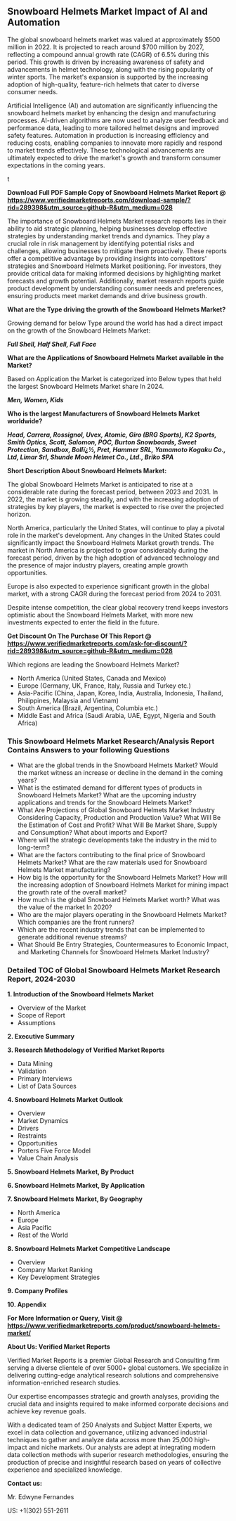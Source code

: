 <h2>Snowboard Helmets Market Impact of AI and Automation</h2><p>The global snowboard helmets market was valued at approximately $500 million in 2022. It is projected to reach around $700 million by 2027, reflecting a compound annual growth rate (CAGR) of 6.5% during this period. This growth is driven by increasing awareness of safety and advancements in helmet technology, along with the rising popularity of winter sports. The market's expansion is supported by the increasing adoption of high-quality, feature-rich helmets that cater to diverse consumer needs.</p><p>Artificial Intelligence (AI) and automation are significantly influencing the snowboard helmets market by enhancing the design and manufacturing processes. AI-driven algorithms are now used to analyze user feedback and performance data, leading to more tailored helmet designs and improved safety features. Automation in production is increasing efficiency and reducing costs, enabling companies to innovate more rapidly and respond to market trends effectively. These technological advancements are ultimately expected to drive the market's growth and transform consumer expectations in the coming years.</p>t</p><p id="" class=""><strong>Download Full PDF Sample Copy of Snowboard Helmets Market Report @ <a href="https://www.verifiedmarketreports.com/download-sample/?rid=289398&utm_source=github-R&utm_medium=028" target="_blank">https://www.verifiedmarketreports.com/download-sample/?rid=289398&utm_source=github-R&utm_medium=028</a></strong></p><p>The importance of&nbsp;Snowboard Helmets Market research reports lies in their ability to aid strategic planning, helping businesses develop effective strategies by understanding market trends and dynamics. They play a crucial role in risk management by identifying potential risks and challenges, allowing businesses to mitigate them proactively. These reports offer a competitive advantage by providing insights into competitors' strategies and Snowboard Helmets Market positioning. For investors, they provide critical data for making informed decisions by highlighting market forecasts and growth potential. Additionally, market research reports guide product development by understanding consumer needs and preferences, ensuring products meet market demands and drive business growth.</p><p><strong>What are the&nbsp;Type driving the growth of the Snowboard Helmets Market?</strong></p><p id="" class="">Growing demand for below Type around the world has had a direct impact on the growth of the Snowboard Helmets Market:</p><em><strong>Full Shell, Half Shell, Full Face</strong></em></p><strong>What are the&nbsp;Applications&nbsp;of Snowboard Helmets Market available in the Market?</strong></p><p id="" class="">Based on Application the Market is categorized into Below types that held the largest Snowboard Helmets Market share In 2024.</p><em><strong>Men, Women, Kids</strong></em></p><strong>Who is the largest Manufacturers of Snowboard Helmets Market worldwide?</strong></p><p><em><strong>Head, Carrera, Rossignol, Uvex, Atomic, Giro (BRG Sports), K2 Sports, Smith Optics, Scott, Salomon, POC, Burton Snowboards, Sweet Protection, Sandbox, Bollï¿½, Pret, Hammer SRL, Yamamoto Kogaku Co., Ltd, Limar Srl, Shunde Moon Helmet Co., Ltd., Briko SPA</strong></em></p><p id="" class=""><strong>Short Description About Snowboard Helmets Market:</strong></p><p>The global Snowboard Helmets Market is anticipated to rise at a considerable rate during the forecast period, between 2023 and 2031. In 2022, the market is growing steadily, and with the increasing adoption of strategies by key players, the market is expected to rise over the projected horizon.</p><p>North America, particularly the United States, will continue to play a pivotal role in the market's development. Any changes in the United States could significantly impact the Snowboard Helmets Market growth trends. The market in North America is projected to grow considerably during the forecast period, driven by the high adoption of advanced technology and the presence of major industry players, creating ample growth opportunities.</p><p>Europe is also expected to experience significant growth in the global market, with a strong CAGR during the forecast period from 2024 to 2031.</p><p>Despite intense competition, the clear global recovery trend keeps investors optimistic about the Snowboard Helmets Market, with more new investments expected to enter the field in the future.</p><p id="" class=""><strong>Get Discount On The Purchase Of This Report @ <a href="https://www.verifiedmarketreports.com/ask-for-discount/?rid=289398&utm_source=github-R&utm_medium=028" target="_blank">https://www.verifiedmarketreports.com/ask-for-discount/?rid=289398&utm_source=github-R&utm_medium=028</a></strong></p>Which regions are leading the Snowboard Helmets Market?</p><ul><li>North America (United States, Canada and Mexico)</li><li>Europe (Germany, UK, France, Italy, Russia and Turkey etc.)</li><li>Asia-Pacific (China, Japan, Korea, India, Australia, Indonesia, Thailand, Philippines, Malaysia and Vietnam)</li><li>South America (Brazil, Argentina, Columbia etc.)</li><li>Middle East and Africa (Saudi Arabia, UAE, Egypt, Nigeria and South Africa)</li></ul><h3 id="" class="">This Snowboard Helmets Market Research/Analysis Report Contains Answers to your following Questions</h3><ul><li>What are the global trends in the Snowboard Helmets Market? Would the market witness an increase or decline in the demand in the coming years?</li><li>What is the estimated demand for different types of products in Snowboard Helmets Market? What are the upcoming industry applications and trends for the Snowboard Helmets Market?</li><li>What Are Projections of Global Snowboard Helmets Market Industry Considering Capacity, Production and Production Value? What Will Be the Estimation of Cost and Profit? What Will Be Market Share, Supply and Consumption? What about imports and Export?</li><li>Where will the strategic developments take the industry in the mid to long-term?</li><li>What are the factors contributing to the final price of Snowboard Helmets Market? What are the raw materials used for Snowboard Helmets Market manufacturing?</li><li>How big is the opportunity for the Snowboard Helmets Market? How will the increasing adoption of Snowboard Helmets Market for mining impact the growth rate of the overall market?</li><li>How much is the global Snowboard Helmets Market worth? What was the value of the market In 2020?</li><li>Who are the major players operating in the Snowboard Helmets Market? Which companies are the front runners?</li><li>Which are the recent industry trends that can be implemented to generate additional revenue streams?</li><li>What Should Be Entry Strategies, Countermeasures to Economic Impact, and Marketing Channels for Snowboard Helmets Market Industry?</li></ul><h3 id="" class="">Detailed TOC of Global Snowboard Helmets Market Research Report, 2024-2030</h3><p id="" class=""><strong>1. Introduction of the Snowboard Helmets Market</strong></p><ul><li>Overview of the Market</li><li>Scope of Report</li><li>Assumptions</li></ul><p id="" class=""><strong>2. Executive Summary</strong></p><p id="" class=""><strong>3. Research Methodology of Verified Market Reports</strong></p><ul><li>Data Mining</li><li>Validation</li><li>Primary Interviews</li><li>List of Data Sources</li></ul><p id="" class=""><strong>4. Snowboard Helmets Market Outlook</strong></p><ul><li>Overview</li><li>Market Dynamics</li><li>Drivers</li><li>Restraints</li><li>Opportunities</li><li>Porters Five Force Model</li><li>Value Chain Analysis</li></ul><p id="" class=""><strong>5. Snowboard Helmets Market, By Product</strong></p><p id="" class=""><strong>6. Snowboard Helmets Market, By Application</strong></p><p id="" class=""><strong>7. Snowboard Helmets Market, By Geography</strong></p><ul><li>North America</li><li>Europe</li><li>Asia Pacific</li><li>Rest of the World</li></ul><p id="" class=""><strong>8. Snowboard Helmets Market Competitive Landscape</strong></p><ul><li>Overview</li><li>Company Market Ranking</li><li>Key Development Strategies</li></ul><p id="" class=""><strong>9. Company Profiles</strong></p><p id="" class=""><strong>10. Appendix</strong></p><p id="" class=""><strong>For More Information or Query, Visit @ <a href="https://www.verifiedmarketreports.com/product/snowboard-helmets-market/" target="_blank">https://www.verifiedmarketreports.com/product/snowboard-helmets-market/</a></strong></p><p id="" class=""><strong>About Us: Verified Market Reports</strong></p><p id="" class="">Verified Market Reports is a premier Global Research and Consulting firm serving a diverse clientele of over 5000+ global customers. We specialize in delivering cutting-edge analytical research solutions and comprehensive information-enriched research studies.</p><p id="" class="">Our expertise encompasses strategic and growth analyses, providing the crucial data and insights required to make informed corporate decisions and achieve key revenue goals.</p><p id="" class="">With a dedicated team of 250 Analysts and Subject Matter Experts, we excel in data collection and governance, utilizing advanced industrial techniques to gather and analyze data across more than 25,000 high-impact and niche markets. Our analysts are adept at integrating modern data collection methods with superior research methodologies, ensuring the production of precise and insightful research based on years of collective experience and specialized knowledge.</p><p id="" class=""><strong>Contact us:</strong></p><p id="" class="">Mr. Edwyne Fernandes</p><p id="" class="">US: +1(302) 551-2611</p>